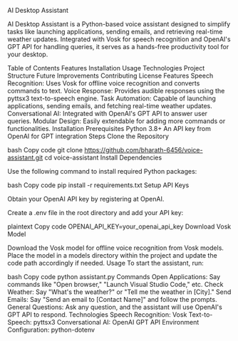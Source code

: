 AI Desktop Assistant

AI Desktop Assistant is a Python-based voice assistant designed to simplify tasks like launching applications, sending emails, and retrieving real-time weather updates. Integrated with Vosk for speech recognition and OpenAI's GPT API for handling queries, it serves as a hands-free productivity tool for your desktop.

Table of Contents
Features
Installation
Usage
Technologies
Project Structure
Future Improvements
Contributing
License
Features
Speech Recognition: Uses Vosk for offline voice recognition and converts commands to text.
Voice Response: Provides audible responses using the pyttsx3 text-to-speech engine.
Task Automation: Capable of launching applications, sending emails, and fetching real-time weather updates.
Conversational AI: Integrated with OpenAI's GPT API to answer user queries.
Modular Design: Easily extendable for adding more commands or functionalities.
Installation
Prerequisites
Python 3.8+
An API key from OpenAI for GPT integration
Steps
Clone the Repository

bash
Copy code
git clone https://github.com/bharath-6456/voice-assistant.git
cd voice-assistant
Install Dependencies

Use the following command to install required Python packages:

bash
Copy code
pip install -r requirements.txt
Setup API Keys

Obtain your OpenAI API key by registering at OpenAI.

Create a .env file in the root directory and add your API key:

plaintext
Copy code
OPENAI_API_KEY=your_openai_api_key
Download Vosk Model

Download the Vosk model for offline voice recognition from Vosk models.
Place the model in a models directory within the project and update the code path accordingly if needed.
Usage
To start the assistant, run:

bash
Copy code
python assistant.py
Commands
Open Applications: Say commands like "Open browser," "Launch Visual Studio Code," etc.
Check Weather: Say "What's the weather?" or "Tell me the weather in [City]."
Send Emails: Say "Send an email to [Contact Name]" and follow the prompts.
General Questions: Ask any question, and the assistant will use OpenAI's GPT API to respond.
Technologies
Speech Recognition: Vosk
Text-to-Speech: pyttsx3
Conversational AI: OpenAI GPT API
Environment Configuration: python-dotenv
